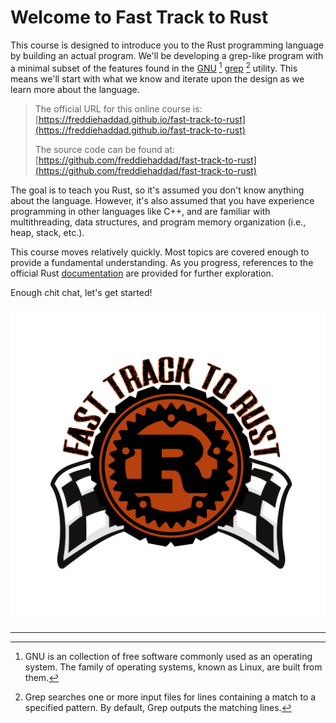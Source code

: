 # Welcome to Fast Track to Rust

This course is designed to introduce you to the Rust programming language by
building an actual program. We'll be developing a grep-like program with a
minimal subset of the features found in the [GNU] [^1] [grep] [^2] utility. This
means we'll start with what we know and iterate upon the design as we learn more
about the language.

> The official URL for this online course is:
> [https://freddiehaddad.github.io/fast-track-to-rust](https://freddiehaddad.github.io/fast-track-to-rust)
>
> The source code can be found at:
> [https://github.com/freddiehaddad/fast-track-to-rust](https://github.com/freddiehaddad/fast-track-to-rust)

The goal is to teach you Rust, so it's assumed you don't know anything about the
language. However, it's also assumed that you have experience programming in
other languages like C++, and are familiar with multithreading, data structures,
and program memory organization (i.e., heap, stack, etc.).

This course moves relatively quickly. Most topics are covered enough to provide
a fundamental understanding. As you progress, references to the official Rust
[documentation] are provided for further exploration.

Enough chit chat, let's get started!

![Fast Track to Rust Logo](logo.svg)

[grep]: https://www.gnu.org/software/grep/manual/grep.html
[GNU]: https://www.gnu.org/
[documentation]: https://doc.rust-lang.org/book/title-page.html

---

[^1]:
    GNU is an collection of free software commonly used as an operating system.
    The family of operating systems, known as Linux, are built from them.

[^2]:
    Grep searches one or more input files for lines containing a match to a
    specified pattern. By default, Grep outputs the matching lines.

